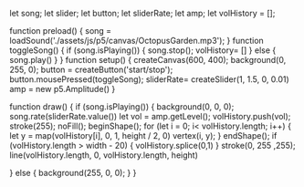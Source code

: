 let song;
let slider;
let button;
let sliderRate;
let amp;
let volHistory = [];

function preload() {
  song = loadSound('./assets/js/p5/canvas/OctopusGarden.mp3');
}
function toggleSong() {
   if (song.isPlaying()) {
    song.stop();
    volHistory= []
  } else {
    song.play()
  }
}
function setup() {
   createCanvas(600, 400);
   background(0, 255, 0); 
   button = createButton('start/stop');
   button.mousePressed(toggleSong);
   sliderRate= createSlider(1, 1.5, 0, 0.01)
   amp = new p5.Amplitude()
}


function draw() {
  if (song.isPlaying()) {
    background(0, 0, 0);
    song.rate(sliderRate.value())
    let vol = amp.getLevel();
    volHistory.push(vol);
    stroke(255);
    noFill();
    beginShape(); 
    for (let i = 0; i< volHistory.length; i++) {
        let y = map(volHistory[i], 0, 1, height / 2, 0)
        vertex(i, y);
    }
    endShape();
    if (volHistory.length > width - 20) {
      volHistory.splice(0,1)
    }
    stroke(0, 255 ,255);
    line(volHistory.length, 0, volHistory.length, height)


  } else {
    background(255, 0, 0);
  }
}

